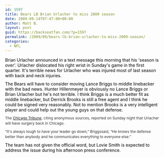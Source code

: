 ```yaml
---
id: 1597
title: Bears LB Brian Urlacher to miss 2009 season
date: 2009-09-14T07:47:00+00:00
author: Matt B.
layout: post
guid: https://backseatfan.com/?p=1597
permalink: /2009/09/bears-lb-brian-urlacher-to-miss-2009-season/
categories:
  - NFL
---
```


<div class="entry">
  <p style="margin-top: 10px; margin-right: 0px; margin-bottom: 10px; margin-left: 0px; color: #000000; padding: 0px;">
    Brian Urlacher announced in a text message this morning that his 'season is over'. Urlacher dislocated his right wrist in Sunday's game in the first quarter. It's terrible news for Urlacher who was injured most of last season with back and neck injuries.
  </p>

  <p style="margin-top: 10px; margin-right: 0px; margin-bottom: 10px; margin-left: 0px; color: #000000; padding: 0px;">
    The Bears will have to consider moving Lance Briggs to middle linebacker with the bad news. Hunter Hillenmeyer is obviously no Lance Briggs or Brian Urlacher but he's not terrible. I think Briggs is a much better fit as middle linebacker, but Derrick Brooks is still a free agent and I think he could be signed very reasonably. Not to mention Brooks is a very intelligent player and could help out the young guys on that defense.
  </p>

  <p style="margin-top: 0px; margin-right: 0px; margin-bottom: 10px; margin-left: 0px; outline-width: 0px; outline-style: initial; outline-color: initial; font-size: 12px; vertical-align: baseline; background-image: initial; background-repeat: initial; background-attachment: initial; -webkit-background-clip: initial; -webkit-background-origin: initial; background-color: transparent; line-height: 17px; color: #333333; background-position: initial initial; padding: 0px; border: 0px initial initial;">
    The <a href="http://blogs.chicagosports.chicagotribune.com/huddleup/2009/09/brian-urlacher-out-for-the-season-with-wrist-injury.html">Chicago Tribune</a>, citing anonymous sources, reported on Sunday night that Urlacher will have surgery back in Chicago.
  </p>

  <p style="margin-top: 0px; margin-right: 0px; margin-bottom: 10px; margin-left: 0px; outline-width: 0px; outline-style: initial; outline-color: initial; font-size: 12px; vertical-align: baseline; background-image: initial; background-repeat: initial; background-attachment: initial; -webkit-background-clip: initial; -webkit-background-origin: initial; background-color: transparent; line-height: 17px; color: #333333; background-position: initial initial; padding: 0px; border: 0px initial initial;">
    &#8220;It's always tough to have your leader go down,&#8221; Briggssaid, &#8220;He knows the defense better than anybody and he communicates everything to everyone else.&#8221;
  </p>

  <p style="margin-top: 10px; margin-right: 0px; margin-bottom: 10px; margin-left: 0px; color: #000000; padding: 0px;">
    The team has not given the official word, but Lovie Smith is expected to address the issue during his afternoon press conference.
  </p>
</div>
